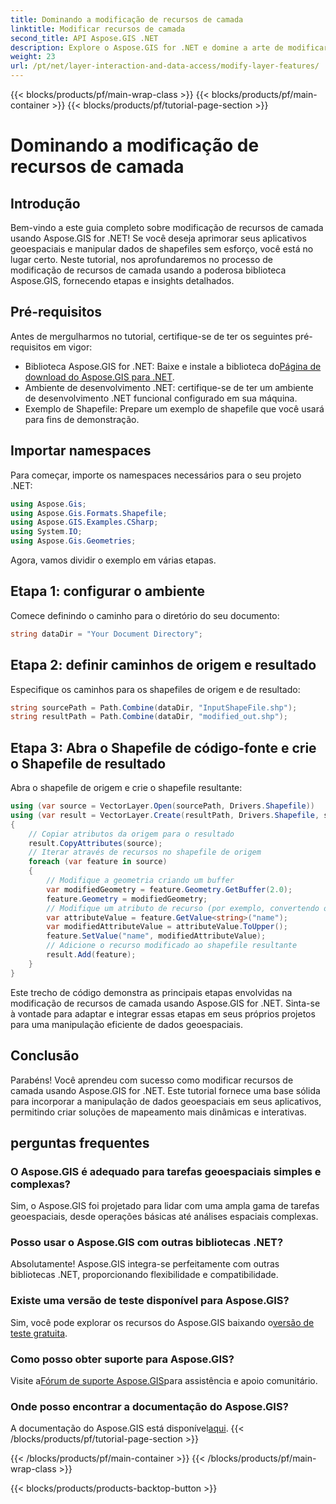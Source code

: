 ```yaml
---
title: Dominando a modificação de recursos de camada
linktitle: Modificar recursos de camada
second_title: API Aspose.GIS .NET
description: Explore o Aspose.GIS for .NET e domine a arte de modificar recursos de camada em shapefiles sem esforço. Aumente suas aplicações geoespaciais com precisão e facilidade.
weight: 23
url: /pt/net/layer-interaction-and-data-access/modify-layer-features/
---
```


{{< blocks/products/pf/main-wrap-class >}}
{{< blocks/products/pf/main-container >}}
{{< blocks/products/pf/tutorial-page-section >}}

# Dominando a modificação de recursos de camada

## Introdução
Bem-vindo a este guia completo sobre modificação de recursos de camada usando Aspose.GIS for .NET! Se você deseja aprimorar seus aplicativos geoespaciais e manipular dados de shapefiles sem esforço, você está no lugar certo. Neste tutorial, nos aprofundaremos no processo de modificação de recursos de camada usando a poderosa biblioteca Aspose.GIS, fornecendo etapas e insights detalhados.
## Pré-requisitos
Antes de mergulharmos no tutorial, certifique-se de ter os seguintes pré-requisitos em vigor:
-  Biblioteca Aspose.GIS for .NET: Baixe e instale a biblioteca do[Página de download do Aspose.GIS para .NET](https://releases.aspose.com/gis/net/).
- Ambiente de desenvolvimento .NET: certifique-se de ter um ambiente de desenvolvimento .NET funcional configurado em sua máquina.
- Exemplo de Shapefile: Prepare um exemplo de shapefile que você usará para fins de demonstração.
## Importar namespaces
Para começar, importe os namespaces necessários para o seu projeto .NET:
```csharp
using Aspose.Gis;
using Aspose.Gis.Formats.Shapefile;
using Aspose.GIS.Examples.CSharp;
using System.IO;
using Aspose.Gis.Geometries;
```
Agora, vamos dividir o exemplo em várias etapas.
## Etapa 1: configurar o ambiente
Comece definindo o caminho para o diretório do seu documento:
```csharp
string dataDir = "Your Document Directory";
```
## Etapa 2: definir caminhos de origem e resultado
Especifique os caminhos para os shapefiles de origem e de resultado:
```csharp
string sourcePath = Path.Combine(dataDir, "InputShapeFile.shp");
string resultPath = Path.Combine(dataDir, "modified_out.shp");
```
## Etapa 3: Abra o Shapefile de código-fonte e crie o Shapefile de resultado
Abra o shapefile de origem e crie o shapefile resultante:
```csharp
using (var source = VectorLayer.Open(sourcePath, Drivers.Shapefile))
using (var result = VectorLayer.Create(resultPath, Drivers.Shapefile, source.SpatialReferenceSystem))
{
    // Copiar atributos da origem para o resultado
    result.CopyAttributes(source);
    // Iterar através de recursos no shapefile de origem
    foreach (var feature in source)
    {
        // Modifique a geometria criando um buffer
        var modifiedGeometry = feature.Geometry.GetBuffer(2.0);
        feature.Geometry = modifiedGeometry;
        // Modifique um atributo de recurso (por exemplo, convertendo o atributo 'nome' para letras maiúsculas)
        var attributeValue = feature.GetValue<string>("name");
        var modifiedAttributeValue = attributeValue.ToUpper();
        feature.SetValue("name", modifiedAttributeValue);
        // Adicione o recurso modificado ao shapefile resultante
        result.Add(feature);
    }
}
```
Este trecho de código demonstra as principais etapas envolvidas na modificação de recursos de camada usando Aspose.GIS for .NET. Sinta-se à vontade para adaptar e integrar essas etapas em seus próprios projetos para uma manipulação eficiente de dados geoespaciais.
## Conclusão
Parabéns! Você aprendeu com sucesso como modificar recursos de camada usando Aspose.GIS for .NET. Este tutorial fornece uma base sólida para incorporar a manipulação de dados geoespaciais em seus aplicativos, permitindo criar soluções de mapeamento mais dinâmicas e interativas.
## perguntas frequentes
### O Aspose.GIS é adequado para tarefas geoespaciais simples e complexas?
Sim, o Aspose.GIS foi projetado para lidar com uma ampla gama de tarefas geoespaciais, desde operações básicas até análises espaciais complexas.
### Posso usar o Aspose.GIS com outras bibliotecas .NET?
Absolutamente! Aspose.GIS integra-se perfeitamente com outras bibliotecas .NET, proporcionando flexibilidade e compatibilidade.
### Existe uma versão de teste disponível para Aspose.GIS?
 Sim, você pode explorar os recursos do Aspose.GIS baixando o[versão de teste gratuita](https://releases.aspose.com/).
### Como posso obter suporte para Aspose.GIS?
 Visite a[Fórum de suporte Aspose.GIS](https://forum.aspose.com/c/gis/33)para assistência e apoio comunitário.
### Onde posso encontrar a documentação do Aspose.GIS?
 A documentação do Aspose.GIS está disponível[aqui](https://reference.aspose.com/gis/net/).
{{< /blocks/products/pf/tutorial-page-section >}}

{{< /blocks/products/pf/main-container >}}
{{< /blocks/products/pf/main-wrap-class >}}

{{< blocks/products/products-backtop-button >}}
